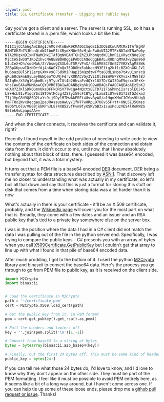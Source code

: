 ```yaml
---
layout: post
title: SSL Certificate Transfer - Digging Out Public Keys
---
```


Say you've got a client and a server. The server is running SSL, so it has a certificate stored in a .pem file, which looks a bit like this:

```
-----BEGIN CERTIFICATE-----
MIIC1jCCAb6gAwIBAgIJAMQrHtnBwK9KMA0GCSqGSIb3DQEBCwUAMCMxITAfBgNV
BAMTGHZhZ3JhbnQtdWJ1bnR1LXRydXN0eS0zMjAeFw0xNTA2MTExNDIxNTNaFw0y
NTA2MDgxNDIxNTNaMCMxITAfBgNVBAMTGHZhZ3JhbnQtdWJ1bnR1LXRydXN0eS0z
MjCCASIwDQYJKoZIhvcNAQEBBQADggEPADCCAQoCggEBALuRUDnqMVAJwy2qm96O
bIuCeX+Dh/sooMak/ZrVbswgZSXL6uT5M/VPnX/rBihMESCf8nB27VRXYAgM88Wk
ZEBpXKpuwIDzN9+fdj4n6WGYZnQx75ODGHx5ukbacH93Eftg2kfliRZXOnGKLJV1
hU6oazB8lSP1ZeYpGXW+v9GFSd9MJPHapI5mQzdtwFftaGDdLsMpo7tAvU1snYcQ
gKu68cEFmEUyLey0EWpeoYOUNjFdrvROKACVGy3ViIOlIEEWVWFYKVvzxlMG8l8J
5AlqRe/X3Vg1GqbmBLzj9TyuYIUt4b2HbvaPvdQYr1UX7D/XWI3QaE5qsxc3E+X+
vhsCAwEAAaMNMAswCQYDVR0TBAIwADANBgkqhkiG9w0BAQsFAAOCAQEAoAEz5bXJ
vRAR7ZJKlSDkOGmnUkaDFFkORSV7TwCgA4NQctxEETD72IFSGhMniIsrsplE0J45
L8+HsL91vP1qqYSs18TDAtMCcg4ZSlyz59cFCBYpy4LamZIiDYwi01T3ZfGZdkm3
TIjJVpG8H9Q86Q2LaYs9ij9Dy1MIMwAkEREt4UvvByA8/a1HqmXMoCJCWps9UUgQ
PmFT0oZWvxDecgayIpaURAsausWwUy/1fNTFwURpLO7U6vS5F+tt+UNLS1J50mss
88O5YLOlU/VE08jobKPnJL874XB52vfFvm9fyKSKVGB3x1susPduzVES4lRoRWZG
9Etek9wLpapsAA==
-----END CERTIFICATE-----
```

And when the client connects, it receives the certificate and can validate it, right?

Recently I found myself in the odd position of needing to write code to view the contents of the certificate on both sides of the connection and obtain data from them. It didn't occur to me, until now, that I know absolutely nothing about that block of data, there. I guessed it was base64 encoded, but beyond that, it was a total mystery.

It turns out that a PEM file is a base64 encoded [DER](https://en.wikipedia.org/wiki/X.690#DER_encoding) document, DER being a transfer syntax for data structures described by [ASN.1](https://en.wikipedia.org/wiki/Abstract_Syntax_Notation_One). That discovery left me no closer to understanding what was actually in my certificate, so let's boil all that down and say that this is just a format for storing this stuff on disk that comes from a time when storing data was a lot harder than it is now.

What's actually in there is your certificate - it'll be an X.509 certificate, probably, and the [Wikipedia page](https://en.wikipedia.org/wiki/X.509) will cover you for the most part on what that is. Broadly, they come with a few dates and an issuer and an RSA public key that's tied to a private key somewhere else on the server box.

I was in the position where the data I had in a C# client did not match the data I was pulling out of the file in the python server end. Specifically, I was trying to compare the public keys - C# presents you with an array of bytes when you call [X509Certificate.GetPublicKey](https://msdn.microsoft.com/en-us/library/system.security.cryptography.x509certificates.x509certificate.getpublickey(v=vs.110).aspx) but I couldn't get that array to line up with what I found in that pile of base64 encoded data.

After much prodding, I got to the bottom of it. I used the python [M2Crypto](https://pypi.python.org/pypi/M2Crypto) library and binascii to convert the base64 data. Here's the process you go through to go from PEM file to public key, as it is received on the client side.

```python
import M2Crypto
import binascii


# Load the certificate in M2Crypto
path = '~/certificate.pem'
cert = M2Crypto.X509.load_cert(path)

# Get the public key from it, in PEM format
pem = cert.get_pubkey().get_rsa().as_pem()

# Pull the headers and footers off
key = ''.join(pem.split('\n')[1:-2])

# Convert from base64 to a string of bytes
bytes = bytearray(binascii.a2b_base64(key))

# Finally, cut the first 24 bytes off. This must be some kind of header
public_key = bytes[24:]
```

If you can tell me what those 24 bytes do, I'd love to know, and I'd love to know why they don't appear on the other side. They must be part of the PEM formatting. I feel like it must be possible to avoid PEM entirely here, as it seems like a bit of a long way around, but I haven't come across one. If you can help tie up some of these loose ends, please drop me a [github pull request or issue](https://github.com/veryhappythings/veryhappythings.github.com/blob/master/_posts/2015-06-15-ssl-certificate-transfer.md). Thanks!
